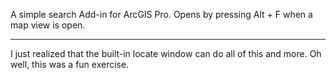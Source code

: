 A simple search Add-in for ArcGIS Pro. Opens by pressing Alt + F when a map view is open.

---

I just realized that the built-in locate window can do all of this and more. Oh well, this was a fun exercise.
